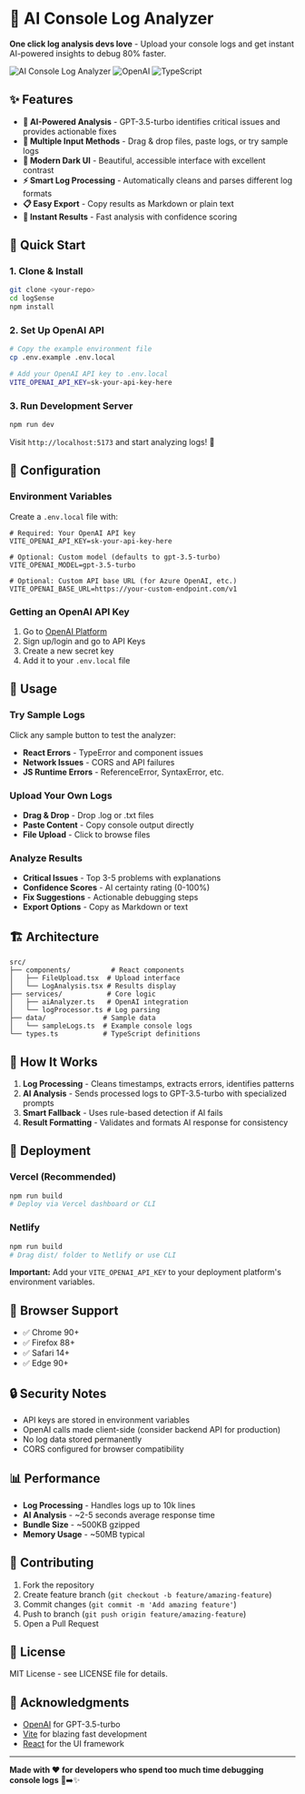 # 🤖 AI Console Log Analyzer

**One click log analysis devs love** - Upload your console logs and get instant AI-powered insights to debug 80% faster.

![AI Console Log Analyzer](https://img.shields.io/badge/React-18+-blue.svg) ![OpenAI](https://img.shields.io/badge/OpenAI-GPT--3.5--turbo-green.svg) ![TypeScript](https://img.shields.io/badge/TypeScript-5+-blue.svg)

## ✨ Features

- **🎯 AI-Powered Analysis** - GPT-3.5-turbo identifies critical issues and provides actionable fixes
- **📁 Multiple Input Methods** - Drag & drop files, paste logs, or try sample logs
- **🎨 Modern Dark UI** - Beautiful, accessible interface with excellent contrast
- **⚡ Smart Log Processing** - Automatically cleans and parses different log formats
- **📋 Easy Export** - Copy results as Markdown or plain text
- **🚀 Instant Results** - Fast analysis with confidence scoring

## 🚀 Quick Start

### 1. Clone & Install
```bash
git clone <your-repo>
cd logSense
npm install
```

### 2. Set Up OpenAI API
```bash
# Copy the example environment file
cp .env.example .env.local

# Add your OpenAI API key to .env.local
VITE_OPENAI_API_KEY=sk-your-api-key-here
```

### 3. Run Development Server
```bash
npm run dev
```

Visit `http://localhost:5173` and start analyzing logs! 🎉

## 🔧 Configuration

### Environment Variables
Create a `.env.local` file with:

```env
# Required: Your OpenAI API key
VITE_OPENAI_API_KEY=sk-your-api-key-here

# Optional: Custom model (defaults to gpt-3.5-turbo)
VITE_OPENAI_MODEL=gpt-3.5-turbo

# Optional: Custom API base URL (for Azure OpenAI, etc.)
VITE_OPENAI_BASE_URL=https://your-custom-endpoint.com/v1
```

### Getting an OpenAI API Key
1. Go to [OpenAI Platform](https://platform.openai.com/)
2. Sign up/login and go to API Keys
3. Create a new secret key
4. Add it to your `.env.local` file

## 🎯 Usage

### Try Sample Logs
Click any sample button to test the analyzer:
- **React Errors** - TypeError and component issues
- **Network Issues** - CORS and API failures  
- **JS Runtime Errors** - ReferenceError, SyntaxError, etc.

### Upload Your Own Logs
- **Drag & Drop** - Drop .log or .txt files
- **Paste Content** - Copy console output directly
- **File Upload** - Click to browse files

### Analyze Results
- **Critical Issues** - Top 3-5 problems with explanations
- **Confidence Scores** - AI certainty rating (0-100%)
- **Fix Suggestions** - Actionable debugging steps
- **Export Options** - Copy as Markdown or text

## 🏗️ Architecture

```
src/
├── components/          # React components
│   ├── FileUpload.tsx  # Upload interface
│   └── LogAnalysis.tsx # Results display
├── services/           # Core logic
│   ├── aiAnalyzer.ts   # OpenAI integration
│   └── logProcessor.ts # Log parsing
├── data/              # Sample data
│   └── sampleLogs.ts  # Example console logs
└── types.ts           # TypeScript definitions
```

## 🔬 How It Works

1. **Log Processing** - Cleans timestamps, extracts errors, identifies patterns
2. **AI Analysis** - Sends processed logs to GPT-3.5-turbo with specialized prompts
3. **Smart Fallback** - Uses rule-based detection if AI fails
4. **Result Formatting** - Validates and formats AI response for consistency

## 🚀 Deployment

### Vercel (Recommended)
```bash
npm run build
# Deploy via Vercel dashboard or CLI
```

### Netlify
```bash
npm run build
# Drag dist/ folder to Netlify or use CLI
```

**Important:** Add your `VITE_OPENAI_API_KEY` to your deployment platform's environment variables.

## 🎨 Browser Support

- ✅ Chrome 90+
- ✅ Firefox 88+  
- ✅ Safari 14+
- ✅ Edge 90+

## 🔒 Security Notes

- API keys are stored in environment variables
- OpenAI calls made client-side (consider backend API for production)
- No log data stored permanently
- CORS configured for browser compatibility

## 📊 Performance

- **Log Processing** - Handles logs up to 10k lines
- **AI Analysis** - ~2-5 seconds average response time
- **Bundle Size** - ~500KB gzipped
- **Memory Usage** - ~50MB typical

## 🤝 Contributing

1. Fork the repository
2. Create feature branch (`git checkout -b feature/amazing-feature`)
3. Commit changes (`git commit -m 'Add amazing feature'`)
4. Push to branch (`git push origin feature/amazing-feature`)
5. Open a Pull Request

## 📄 License

MIT License - see LICENSE file for details.

## 🙏 Acknowledgments

- [OpenAI](https://openai.com/) for GPT-3.5-turbo
- [Vite](https://vitejs.dev/) for blazing fast development
- [React](https://reactjs.org/) for the UI framework

---

**Made with ❤️ for developers who spend too much time debugging console logs** 🐛➡️✨